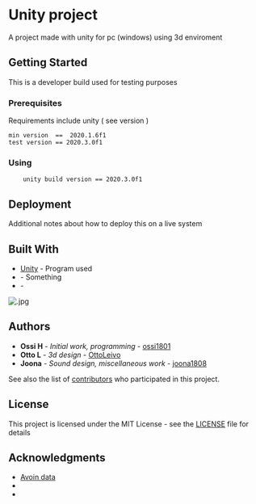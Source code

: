 # Unity project

A project made with unity for pc (windows) using 3d enviroment

## Getting Started

This is a developer build used for testing purposes 

### Prerequisites

Requirements include unity ( see version )

```
min version  ==  2020.1.6f1
test version == 2020.3.0f1
```

### Using
```
	unity build version == 2020.3.0f1
```




## Deployment

 Additional notes about how to deploy this on a live system

## Built With

* [Unity](https://unity.com/) - Program used
* []() - Something
* []() - 

![.jpg]()


## Authors

* **Ossi H** - *Initial work, programming* - [ossi1801](https://github.com/ossi1801)
* **Otto L** - *3d design* - [OttoLeivo](https://github.com/OttoLeivo)
* **Joona** - *Sound design, miscellaneous  work* - [joona1808](https://github.com/joona1808)

See also the list of [contributors](https://github.com/your/project/contributors) who participated in this project.

## License

This project is licensed under the MIT License - see the [LICENSE](LICENSE) file for details

## Acknowledgments

* [Avoin data](https://www.avoindata.fi/)
* 
* 